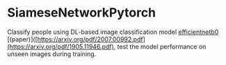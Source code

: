# SiameseNetworkPytorch

Classify people using DL-based image classification model [efficientnetb0](https://github.com/lukemelas/EfficientNet-PyTorch) [(paper)]([https://arxiv.org/pdf/2007.00992.pdf](https://arxiv.org/pdf/1905.11946.pdf), test the model performance on unseen images during training.
